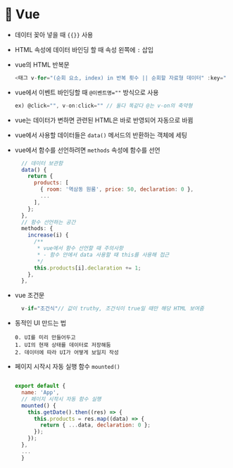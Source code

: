 # 🐲 Vue

- 데이터 꽂아 넣을 때 `{{}}` 사용

- HTML 속성에 데이터 바인딩 할 때 속성 왼쪽에 `:` 삽입

- vue의 HTML 반복문

  ```javascript
  <태그 v-for="(순회 요소, index) in 반복 횟수 || 순회할 자료형 데이터" :key="key값">
  ```

- vue에서 이벤트 바인딩할 때 `@이벤트명=""` 방식으로 사용

  ```javascript
  ex) @click="", v-on:click="" // 둘다 똑같다 @는 v-on의 축약형
  ```

- vue는 데이터가 변하면 관련된 HTML은 바로 반영되어 자동으로 바뀜

- vue에서 사용할 데이터들은 `data()` 메서드의 반환하는 객체에 세팅

- vue에서 함수를 선언하려면 `methods` 속성에 함수를 선언

  ```javascript
    // 데이터 보관함
    data() {
      return {
        products: [
          { room: '역삼동 원룸', price: 50, declaration: 0 },
          ...
        ],
      };
    },
    // 함수 선언하는 공간
    methods: {
      increase(i) {
        /**
         * vue에서 함수 선언할 때 주의사항
         * - 함수 안에서 data 사용할 때 this를 사용해 접근
         */
        this.products[i].declaration += 1;
      },
    },

  ```

- vue 조건문

  ```javascript
    v-if="조건식"// 값이 truthy, 조건식이 true일 때만 해당 HTML 보여줌
  ```

- 동적인 UI 만드는 법

  ```
  0. UI를 미리 만들어두고
  1. UI의 현재 상태를 데이터로 저장해둠
  2. 데이터에 따라 UI가 어떻게 보일지 작성
  ```

- 페이지 시작시 자동 실행 함수 `mounted()`

  ```javascript

  export default {
    name: 'App',
    // 페이지 시작시 자동 함수 실행
    mounted() {
      this.getDate().then((res) => {
        this.products = res.map((data) => {
          return { ...data, declaration: 0 };
        });
      });
    },
    ...
    }

  ```
